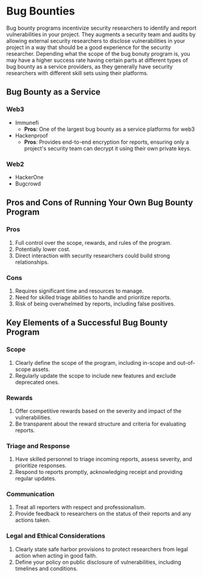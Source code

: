 # Bug Bounties

Bug bounty programs incentivize security researchers to identify and report vulnerabilities in your project. They augments a security team and audits by allowing external security researchers to disclose vulnerabilities in your project in a way that should be a good experience for the security researcher. Depending what the scope of the bug bonuty program is, you may have a higher success rate having certain parts at different types of bug bounty as a service providers, as they generally have security researchers with different skill sets using their platforms.

## Bug Bounty as a Service

### Web3
- Immunefi
  - **Pros**: One of the largest bug bounty as a service platforms for web3
- Hackenproof
  - **Pros**: Provides end-to-end encryption for reports, ensuring only a project's security team can decrypt it using their own private keys.

### Web2
- HackerOne
- Bugcrowd


## Pros and Cons of Running Your Own Bug Bounty Program

### Pros
1. Full control over the scope, rewards, and rules of the program.
2. Potentially lower cost.
3. Direct interaction with security researchers could build strong relationships.

### Cons
1. Requires significant time and resources to manage.
2. Need for skilled triage abilities to handle and prioritize reports.
3. Risk of being overwhelmed by reports, including false positives.

## Key Elements of a Successful Bug Bounty Program

### Scope
1. Clearly define the scope of the program, including in-scope and out-of-scope assets.
2. Regularly update the scope to include new features and exclude deprecated ones.

### Rewards
1. Offer competitive rewards based on the severity and impact of the vulnerabilities.
2. Be transparent about the reward structure and criteria for evaluating reports.

### Triage and Response
1. Have skilled personnel to triage incoming reports, assess severity, and prioritize responses.
2. Respond to reports promptly, acknowledging receipt and providing regular updates.

### Communication
1. Treat all reporters with respect and professionalism.
2. Provide feedback to researchers on the status of their reports and any actions taken.

### Legal and Ethical Considerations
1. Clearly state safe harbor provisions to protect researchers from legal action when acting in good faith.
2. Define your policy on public disclosure of vulnerabilities, including timelines and conditions.
